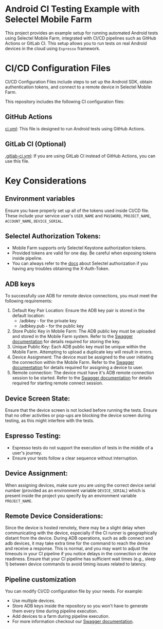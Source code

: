 # Android CI Testing Example with Selectel Mobile Farm
This project provides an example setup for running automated Android tests using Selectel Mobile Farm, integrated with CI/CD pipelines such as GitHub Actions or GitLab CI. This setup allows you to run tests on real Android devices in the cloud using `Espresso` framework.

# CI/CD Configuration Files
CI/CD Configuration Files include steps to set up the Android SDK, obtain authentication tokens, and connect to a remote device in Selectel Mobile Farm.  

This repository includes the following CI configuration files:
## GitHub Actions
[ci.yml](./.github/workflows/ci.yml): This file is designed to run Android tests using GitHub Actions.
## GitLab CI (Optional)
[.gitlab-ci.yml](./.gitlab-ci.yml): If you are using GitLab CI instead of GitHub Actions, you can use this file.

# Key Considerations
## Environment variables
Ensure you have properly set up all of the tokens used inside CI/CD file. These include your service user's `USER_NAME` and `PASSWORD`, `PROJECT_NAME`, `ACCOUNT_NAME`, `DEVICE_SERIAL`.
## Selectel Authorization Tokens:
- Mobile Farm supports only Selectel Keystone authorization tokens.
- Provided tokens are valid for one day. Be careful when exposing tokens inside pipeline.
- You can always refer to the [docs](https://docs.selectel.ru/api/authorization/) about Selectel authorization if you having any troubles obtaining the X-Auth-Token.
## ADB keys  
To successfully use ADB for remote device connections, you must meet the following requirements:

1. Default Key Pair Location:
Ensure the ADB key pair is stored in the default location:
   - <android-home>/adbkey - for the private key
   - <android-home>/adbkey.pub - for the public key
2. Store Public Key in Mobile Farm:
The ADB public key must be uploaded and stored in the Mobile Farm system. Refer to the [Swagger documentation](https://docs.selectel.ru/api/mobile-farm/#tag/ADB-keys/paths/~1api~1v2~1keys~1adb/post) for details required for storing the key.
3. Unique Public Key:
Each ADB public key must be unique within the Mobile Farm. Attempting to upload a duplicate key will result in errors.
4. Device Assignment:
The device must be assigned to the user initiating the connection within the Mobile Farm.  Refer to the [Swagger documentation](https://docs.selectel.ru/api/mobile-farm/#tag/User-devices/paths/~1api~1v1~1user~1devices/post) for details required for assigning a device to user.
5. Remote connection:
The device must have it's ADB remote connection session to be started. Refer to the [Swagger documentation](https://docs.selectel.ru/api/mobile-farm/#tag/User-devices/paths/~1api~1v1~1user~1devices~1%7Bserial%7D~1remoteConnect/post) for details required for starting remote connect session.
## Device Screen State:
Ensure that the device screen is not locked before running the tests. Ensure that no other activities or pop-ups are blocking the device screen during testing, as this might interfere with the tests.
## Espresso Testing:
- Espresso tests do not support the execution of tests in the middle of a user's journey.
- Ensure your tests follow a clear sequence without interruption.
## Device Assignment:
When assigning devices, make sure you are using the correct device serial number (provided as an environment variable `DEVICE_SERIAL`) which is present inside the project you specify by an environment variable `PROJECT_NAME`.
## Remote Device Considerations:
Since the device is hosted remotely, there may be a slight delay when communicating with the device, especially if the CI runner is geographically distant from the device. During ADB operations, such as adb connect and adb devices, it may take extra time for the command to reach the device and receive a response. This is normal, and you may want to adjust the timeouts in your CI pipeline if you notice delays in the connection or device readiness.
Ensure that your CI pipeline has sufficient wait times (e.g., sleep 1) between device commands to avoid timing issues related to latency.

## Pipeline customization
You can modify CI/CD configuration file by your needs. For example: 
- Use multiple devices.
- Store ADB keys inside the repository so you won't have to generate them every time during pipeline execution.
- Add devices to a farm during pipeline execution.
- For more information checkout our [Swagger documentation](https://docs.selectel.ru/api/mobile-farm/).
